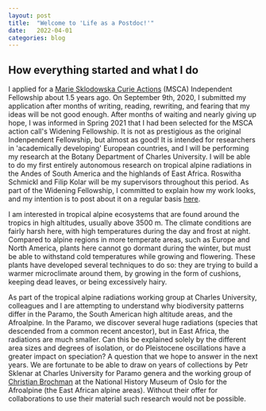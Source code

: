 ```yaml
---
layout: post
title:  "Welcome to 'Life as a Postdoc!'"
date:   2022-04-01
categories: blog
---
```



## How everything started and what I do

I applied for a [Marie Sklodowska Curie Actions](https://ec.europa.eu/research/mariecurieactions/actions/postdoctoral-fellowships) (MSCA) Independent Fellowship about 1.5 years ago. On September 9th, 2020, I submitted my application after months of writing, reading, rewriting, and fearing that my ideas will be not good enough. After months of waiting and nearly giving up hope, I was informed in Spring 2021 that I had been selected for the MSCA action call's Widening Fellowship. It is not as prestigious as the original Indenpendent Fellowship, but almost as good! It is intended for researchers in 'academically developing' European countries, and I will be performing my research at the Botany Department of Charles University. I will be able to do my first entirely autonomous research on tropical alpine radiations in the Andes of South America and the highlands of East Africa.
Roswitha Schmickl and Filip Kolar will be my supervisors throughout this period. As part of the Widening Fellowship, I committed to explain how my work looks, and my intention is to post about it on a regular basis [here](blog.md).

I am interested in tropical alpine ecosystems that are found around the tropics in high altitudes, usually above 3500 m. The climate conditions are fairly harsh here, with high temperatures during the day and frost at night. Compared to alpine regions in more temperate areas, such as Europe and North America, plants here cannot go dormant during the winter, but must be able to withstand cold temperatures while growing and flowering. These plants have developed  several techniques to do so: they are trying to build a warmer microclimate around them, by growing in the form of cushions, keeping dead leaves, or being excessively hairy.

As part of the tropical alpine radiations working group at Charles University, colleagues and I are attempting to understand why biodiversity patterns differ in the Paramo, the South American high altitude areas, and the Afroalpine. In the Paramo, we discover several huge radiations (species that descended from a common recent ancestor), but in East Africa, the radiations are much smaller. Can this be explained solely by the different area sizes and degrees of isolation, or do Pleistocene oscillations have a greater impact on speciation?
A question that we hope to answer in the next years. We are fortunate to be able to draw on years of collections by Petr Sklenar at Charles University for Paramo genera and the working group of [Christian Brochman](https://www.nhm.uio.no/english/about/organization/research-collections/people/brochman/index.html) at the National History Museum of Oslo for the Afroalpine (the East African alpine areas). Without their offer for collaborations to use their material such research would not be possible. 